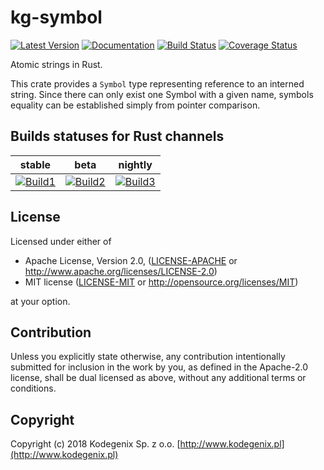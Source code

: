 # kg-symbol

[![Latest Version](https://img.shields.io/crates/v/kg-symbol.svg)](https://crates.io/crates/kg-symbol)
[![Documentation](https://docs.rs/kg-symbol/badge.svg)](https://docs.rs/kg-symbol)
[![Build Status](https://travis-ci.org/Kodegenix/kg-symbol.svg?branch=master)](https://travis-ci.org/Kodegenix/kg-symbol)
[![Coverage Status](https://coveralls.io/repos/github/Kodegenix/kg-symbol/badge.svg?branch=master)](https://coveralls.io/github/Kodegenix/kg-symbol?branch=master)

Atomic strings in Rust.

This crate provides a `Symbol` type representing reference to an interned string. 
Since there can only exist one Symbol with a given name, symbols equality can be established simply from pointer comparison.

## Builds statuses for Rust channels

| stable            | beta              | nightly           |
|-------------------|-------------------|-------------------|
| [![Build1][3]][4] | [![Build2][2]][4] | [![Build3][1]][4] |

[1]: https://travis-matrix-badges.herokuapp.com/repos/kodegenix/kg-symbol/branches/master/1
[2]: https://travis-matrix-badges.herokuapp.com/repos/kodegenix/kg-symbol/branches/master/2
[3]: https://travis-matrix-badges.herokuapp.com/repos/kodegenix/kg-symbol/branches/master/3
[4]: https://travis-ci.org/kodegenix/kg-symbol


## License

Licensed under either of
* Apache License, Version 2.0, ([LICENSE-APACHE](LICENSE-APACHE) or http://www.apache.org/licenses/LICENSE-2.0)
* MIT license ([LICENSE-MIT](LICENSE-MIT) or http://opensource.org/licenses/MIT)

at your option.

## Contribution

Unless you explicitly state otherwise, any contribution intentionally submitted
for inclusion in the work by you, as defined in the Apache-2.0 license, shall be dual licensed as above, without any
additional terms or conditions.

## Copyright

Copyright (c) 2018 Kodegenix Sp. z o.o. [http://www.kodegenix.pl](http://www.kodegenix.pl)
